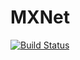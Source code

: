 # MXNet

[![Build Status](https://travis-ci.org/pluskid/MXNet.jl.svg?branch=master)](https://travis-ci.org/pluskid/MXNet.jl)
